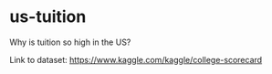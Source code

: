 # us-tuition
Why is tuition so high in the US?

Link to dataset: https://www.kaggle.com/kaggle/college-scorecard
